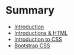 # Summary

* [Introduction](README.md)
* [Introductions & HTML](intro-html.md)
* [Introduction to CSS](introduction-css.md)
* [Bootstrap CSS](bootstrap-css.md)

